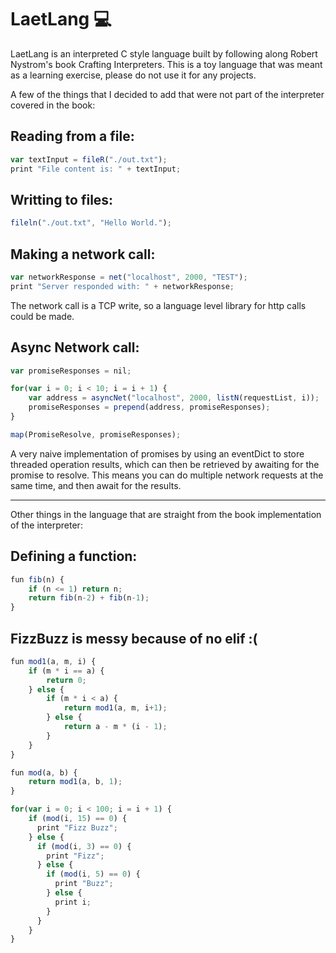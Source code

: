 # LaetLang 💻

LaetLang is an interpreted C style language built by following along Robert Nystrom's book Crafting Interpreters.
This is a toy language that was meant as a learning exercise, please do not use it for any projects.

A few of the things that I decided to add that were not part of the interpreter covered in the book:


## Reading from a file:
```javascript
var textInput = fileR("./out.txt");
print "File content is: " + textInput;
```

## Writting to files:
```javascript
fileln("./out.txt", "Hello World.");
```

## Making a network call:
```javascript
var networkResponse = net("localhost", 2000, "TEST");
print "Server responded with: " + networkResponse;
```
The network call is a TCP write, so a language level library for http calls could be made.

## Async Network call:
```javascript
var promiseResponses = nil;

for(var i = 0; i < 10; i = i + 1) {
    var address = asyncNet("localhost", 2000, listN(requestList, i));
    promiseResponses = prepend(address, promiseResponses);
}

map(PromiseResolve, promiseResponses);
```
A very naive implementation of promises by using an eventDict to store threaded operation results,
which can then be retrieved by awaiting for the promise to resolve.
This means you can do multiple network requests at the same time, and then await for the results.

------------------------------------

Other things in the language that are straight from the book implementation of the interpreter:

## Defining a function:
```javascript
fun fib(n) {
    if (n <= 1) return n;
    return fib(n-2) + fib(n-1);
}
```

## FizzBuzz is messy because of no elif :(
```javascript
fun mod1(a, m, i) {
    if (m * i == a) {
        return 0;
    } else {
        if (m * i < a) {
            return mod1(a, m, i+1);
        } else {
            return a - m * (i - 1);
        }
    }
}

fun mod(a, b) {
    return mod1(a, b, 1);
}

for(var i = 0; i < 100; i = i + 1) {
    if (mod(i, 15) == 0) {
      print "Fizz Buzz";
    } else {
      if (mod(i, 3) == 0) {
        print "Fizz";
      } else {
        if (mod(i, 5) == 0) {
          print "Buzz";
        } else {
          print i;
        }
      }
    }
}
```
